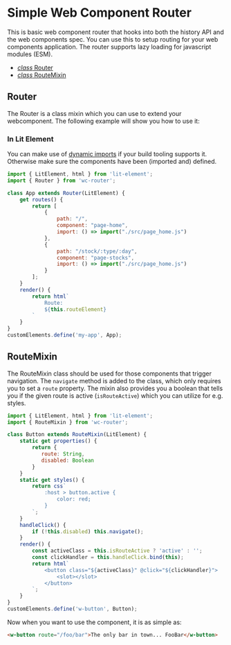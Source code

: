# Simple Web Component Router

This is basic web component router that hooks into both the history API and the web components spec.
You can use this to setup routing for your web components application. The router supports lazy loading
for javascript modules (ESM).

- [*class* Router](#Router)
- [*class* RouteMixin](#RouteMixin)

## Router

The Router is a class mixin which you can use to extend your webcomponent. The following example will show you how to use it:


### In Lit Element

You can make use of [dynamic imports](https://v8.dev/features/dynamic-import) if your build tooling supports it. Otherwise make sure the components have been (imported and) defined.

```javascript
import { LitElement, html } from 'lit-element';
import { Router } from 'wc-router';

class App extends Router(LitElement) {
    get routes() {
        return [
            {
                path: "/",
                component: "page-home",
                import: () => import("./src/page_home.js")
            },
            {
                path: "/stock/:type/:day",
                component: "page-stocks",
                import: () => import("./src/page_home.js")
            }
        ];
    }
    render() {
        return html`
            Route:
            ${this.routeElement}
        `
    }
}
customElements.define('my-app', App);
```

## RouteMixin

The RouteMixin class should be used for those components that trigger navigation. The `navigate` method is added to the class, which only requires you to set a `route` property. The mixin also provides you a boolean that tells you if the given route is active (`isRouteActive`) which you can utilize for e.g. styles.

```javascript
import { LitElement, html } from 'lit-element';
import { RouteMixin } from 'wc-router'; 

class Button extends RouteMixin(LitElement) {
    static get properties() {
        return {
           route: String,
           disabled: Boolean
        }
    }
    static get styles() {
        return css`
            :host > button.active {
                color: red;
            }
        `;
    }
    handleClick() {
        if (!this.disabled) this.navigate();
    }
    render() {
        const activeClass = this.isRouteActive ? 'active' : '';
        const clickHandler = this.handleClick.bind(this);
        return html`
            <button class="${activeClass}" @click="${clickHandler}">
                <slot></slot>
            </button>
        `;
    }    
}
customElements.define('w-button', Button);
```

Now when you want to use the component, it is as simple as:

```html
<w-button route="/foo/bar">The only bar in town... FooBar</w-button>
```